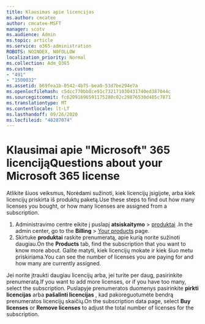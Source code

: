 ```yaml
---
title: Klausimas apie licencijas
ms.author: cmcatee
author: cmcatee-MSFT
manager: scotv
ms.audience: Admin
ms.topic: article
ms.service: o365-administration
ROBOTS: NOINDEX, NOFOLLOW
localization_priority: Normal
ms.collection: Adm_O365
ms.custom:
- "491"
- "1500032"
ms.assetid: b69fea1b-0542-4b75-bea0-53d7be294e7a
ms.openlocfilehash: c5dcc770bb8ce91c732171030431740ed387044c
ms.sourcegitcommit: fc62091696591175280c02c29876530d485c7871
ms.translationtype: MT
ms.contentlocale: lt-LT
ms.lasthandoff: 09/26/2020
ms.locfileid: "48287074"
---
```

# <a name="questions-about-your-microsoft-365-license"></a><span data-ttu-id="c10cd-102">Klausimai apie "Microsoft" 365 licenciją</span><span class="sxs-lookup"><span data-stu-id="c10cd-102">Questions about your Microsoft 365 license</span></span>

<span data-ttu-id="c10cd-103">Atlikite šiuos veiksmus, Norėdami sužinoti, kiek licencijų įsigijote, arba kiek licencijų priskirta iš produktų paketą.</span><span class="sxs-lookup"><span data-stu-id="c10cd-103">Use these steps to find out how many licenses you bought, or how many licenses are assigned from a subscription.</span></span>
  
1. <span data-ttu-id="c10cd-104">Administravimo centre eikite į puslapį **atsiskaitymo** \> [produktai](https://go.microsoft.com/fwlink/p/?linkid=842054) .</span><span class="sxs-lookup"><span data-stu-id="c10cd-104">In the admin center, go to the **Billing** \> [Your products](https://go.microsoft.com/fwlink/p/?linkid=842054) page.</span></span>
2. <span data-ttu-id="c10cd-105">Skirtuke **produktai** raskite prenumeratą, apie kurią norite sužinoti daugiau.</span><span class="sxs-lookup"><span data-stu-id="c10cd-105">On the **Products** tab, find the subscription that you want to know more about.</span></span> <span data-ttu-id="c10cd-106">Galite matyti, kiek licencijų mokate ir kiek šiuo metu priskiriama.</span><span class="sxs-lookup"><span data-stu-id="c10cd-106">You can see the number of licenses you are paying for and how many are currently assigned.</span></span>

<span data-ttu-id="c10cd-107">Jei norite įtraukti daugiau licencijų arba, jei turite per daug, pasirinkite prenumeratą.</span><span class="sxs-lookup"><span data-stu-id="c10cd-107">If you want to add more licenses, or if you have too many, select the subscription.</span></span> <span data-ttu-id="c10cd-108">Puslapyje prenumeratos duomenys pasirinkite **pirkti licencijas** arba **pašalinti licencijas** , kad pakoreguotumėte bendrą prenumeratos licencijų skaičių.</span><span class="sxs-lookup"><span data-stu-id="c10cd-108">On the subscription data page, select **Buy licenses** or **Remove licenses** to adjust the total number of licenses for the subscription.</span></span>